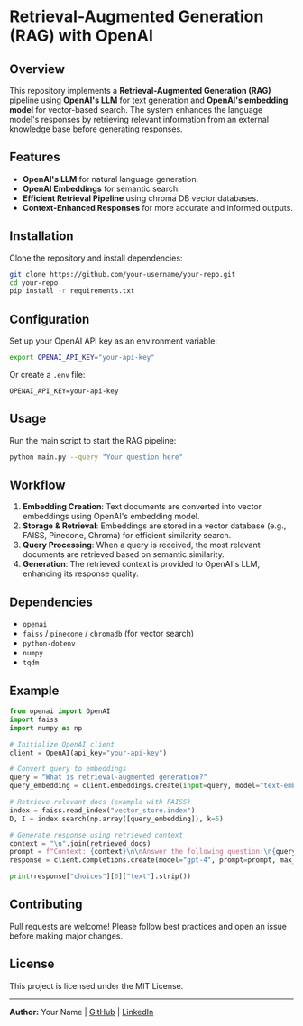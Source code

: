 # Retrieval-Augmented Generation (RAG) with OpenAI

## Overview
This repository implements a **Retrieval-Augmented Generation (RAG)** pipeline using **OpenAI's LLM** for text generation and **OpenAI's embedding model** for vector-based search. The system enhances the language model's responses by retrieving relevant information from an external knowledge base before generating responses.

## Features
- **OpenAI's LLM** for natural language generation.
- **OpenAI Embeddings** for semantic search.
- **Efficient Retrieval Pipeline** using chroma DB vector databases.
- **Context-Enhanced Responses** for more accurate and informed outputs.

## Installation
Clone the repository and install dependencies:

```sh
git clone https://github.com/your-username/your-repo.git
cd your-repo
pip install -r requirements.txt
```

## Configuration
Set up your OpenAI API key as an environment variable:

```sh
export OPENAI_API_KEY="your-api-key"
```

Or create a `.env` file:

```
OPENAI_API_KEY=your-api-key
```

## Usage
Run the main script to start the RAG pipeline:

```sh
python main.py --query "Your question here"
```

## Workflow
1. **Embedding Creation**: Text documents are converted into vector embeddings using OpenAI's embedding model.
2. **Storage & Retrieval**: Embeddings are stored in a vector database (e.g., FAISS, Pinecone, Chroma) for efficient similarity search.
3. **Query Processing**: When a query is received, the most relevant documents are retrieved based on semantic similarity.
4. **Generation**: The retrieved context is provided to OpenAI's LLM, enhancing its response quality.

## Dependencies
- `openai`
- `faiss` / `pinecone` / `chromadb` (for vector search)
- `python-dotenv`
- `numpy`
- `tqdm`

## Example
```python
from openai import OpenAI
import faiss
import numpy as np

# Initialize OpenAI client
client = OpenAI(api_key="your-api-key")

# Convert query to embeddings
query = "What is retrieval-augmented generation?"
query_embedding = client.embeddings.create(input=query, model="text-embedding-ada-002").data

# Retrieve relevant docs (example with FAISS)
index = faiss.read_index("vector_store.index")
D, I = index.search(np.array([query_embedding]), k=5)

# Generate response using retrieved context
context = "\n".join(retrieved_docs)
prompt = f"Context: {context}\n\nAnswer the following question:\n{query}"
response = client.completions.create(model="gpt-4", prompt=prompt, max_tokens=200)

print(response["choices"][0]["text"].strip())
```

## Contributing
Pull requests are welcome! Please follow best practices and open an issue before making major changes.

## License
This project is licensed under the MIT License.

---

**Author:** Your Name | [GitHub](https://github.com/your-username) | [LinkedIn](https://linkedin.com/in/your-profile)

